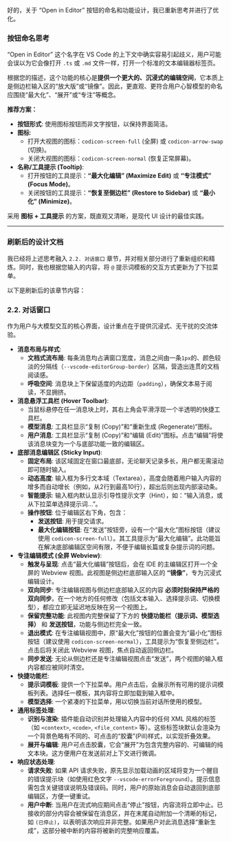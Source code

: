 好的，关于 “Open in Editor” 按钮的命名和功能设计，我已重新思考并进行了优化。

### 按钮命名思考

“Open in Editor” 这个名字在 VS Code 的上下文中确实容易引起歧义，用户可能会误以为它会像打开 `.ts` 或 `.md` 文件一样，打开一个标准的文本编辑器标签页。

根据您的描述，这个功能的核心是**提供一个更大的、沉浸式的编辑空间**，它本质上是侧边栏输入区的“放大版”或“镜像”。因此，更直观、更符合用户心智模型的命名应围绕“最大化”、“展开”或“专注”等概念。

**推荐方案：**

* **按钮形式**: 使用图标按钮而非文字按钮，以保持界面简洁。
* **图标**:
    * 打开大视图的图标：`codicon-screen-full` (全屏) 或 `codicon-arrow-swap` (切换)。
    * 关闭大视图的图标：`codicon-screen-normal` (恢复正常屏幕)。
* **名称/工具提示 (Tooltip)**:
    * 打开按钮的工具提示：**“最大化编辑” (Maximize Edit)** 或 **“专注模式” (Focus Mode)**。
    * 关闭按钮的工具提示：**“恢复至侧边栏” (Restore to Sidebar)** 或 **“最小化” (Minimize)**。

采用 **图标 + 工具提示** 的方案，既直观又清晰，是现代 UI 设计的最佳实践。

---

### 刷新后的设计文档

我已经将上述思考融入 `2.2. 对话窗口` 章节，并对相关部分进行了重新组织和精炼。同时，我也根据您输入的内容，将 `@` 提示词模板的交互方式更新为了下拉菜单。

以下是刷新后的该章节内容：

### 2.2. 对话窗口

作为用户与大模型交互的核心界面，设计重点在于提供沉浸式、无干扰的交流体验。

* **消息布局与样式**:
    * **文档式流布局**: 每条消息均占满窗口宽度，消息之间由一条`1px`的、颜色较淡的分隔线（`--vscode-editorGroup-border`）区隔，营造出连贯的文档阅读感。
    * **呼吸空间**: 消息块上下保留适度的内边距（`padding`），确保文本易于阅读，不显拥挤。
* **消息悬浮工具栏 (Hover Toolbar)**:
    * 当鼠标悬停在任一消息块上时，其右上角会平滑浮现一个半透明的快捷工具栏。
    * **模型消息**: 工具栏显示“复制 (Copy)”和“重新生成 (Regenerate)”图标。
    * **用户消息**: 工具栏显示“复制 (Copy)”和“编辑 (Edit)”图标。点击“编辑”将使该消息块变为一个与底部功能一致的编辑区。
* **底部消息编辑区 (Sticky Input)**:
    * **固定布局**: 该区域固定在窗口最底部，无论聊天记录多长，用户都无需滚动即可随时输入。
    * **动态高度**: 输入框为多行文本域（Textarea），高度会随着用户输入内容的增多而自动增长（例如，从2行到最高10行），超出后则出现内部滚动条。
    * **智能提示**: 输入框内默认显示引导性提示文字（Hint），如：“输入消息，或从下拉菜单选择提示词...”。
    * **操作按钮**: 位于编辑区右下角，包含：
        * **发送按钮**: 用于提交请求。
        * **最大化编辑按钮**: 在“发送”按钮旁，设有一个“最大化”图标按钮（建议使用 `codicon-screen-full`）。其工具提示为“最大化编辑”。此功能旨在解决底部编辑区空间有限，不便于编辑长篇或复杂提示词的问题。
* **专注编辑模式 (全屏 Webview)**:
    * **触发与呈现**: 点击“最大化编辑”按钮后，会在 IDE 的主编辑区打开一个全屏的 Webview 视图。此视图是侧边栏底部输入区的 **“镜像”**，专为沉浸式编辑设计。
    * **双向同步**: 专注编辑视图与侧边栏底部输入区的内容 **必须时刻保持严格的双向同步**。在一个地方的任何修改（包括文本输入、选择提示词、切换模型），都应立即无延迟地反映在另一个视图上。
    * **保留完整功能**: 此视图内完整保留了下方的 **快捷功能栏（提示词、模型选择）** 和 **发送按钮**，功能与侧边栏完全一致。
    * **退出模式**: 在专注编辑视图中，原“最大化”按钮的位置会变为“最小化”图标按钮（建议使用 `codicon-screen-normal`），工具提示为“恢复至侧边栏”。点击后将关闭此 Webview 视图，焦点自动返回侧边栏。
    * **同步发送**: 无论从侧边栏还是专注编辑视图点击“发送”，两个视图的输入框内容都应被同时清空。
* **快捷功能栏**:
    * **提示词模板**: 提供一个下拉菜单。用户点击后，会展示所有可用的提示词模板列表。选择任一模板，其内容将立即加载到输入框中。
    * **模型选择**: 一个紧凑的下拉菜单，用以切换当前对话所使用的模型。
* **通用标签处理**:
    * **识别与渲染**: 插件能自动识别并处理输入内容中的任何 XML 风格的标签（如 `<context>`, `<code>`, `<file_content>` 等）。这些标签块默认会渲染为一个背景色略有不同的、可点击的“胶囊”(Pill)样式，以实现折叠效果。
    * **展开与编辑**: 用户可点击胶囊，它会“展开”为包含完整内容的、可编辑的纯文本块。这方便用户在发送前对上下文进行微调。
* **响应状态处理**:
    * **请求失败**: 如果 API 请求失败，原先显示加载动画的区域将变为一个醒目的错误提示块（如使用红色文字 `--vscode-errorForeground`）。提示信息需包含关键错误说明及错误码。同时，用户的原始消息会自动退回到底部编辑区，方便一键重试。
    * **用户中断**: 当用户在流式响应期间点击“停止”按钮，内容流将立即中止。已接收的部分内容会被保留在消息区，并在末尾自动附加一个清晰的标记，如 `(已停止)`，以表明该次响应并非完整。如果用户对此消息选择“重新生成”，这部分被中断的内容将被新的完整响应覆盖。